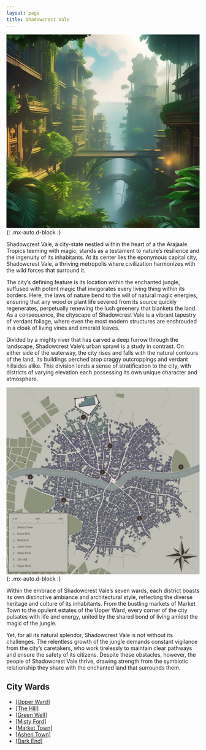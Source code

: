 ```yaml
---
layout: page
title: Shadowcrest Vale
---
```


![Shadowcrest Vale](/assets/img/regions/shadowcrest_vale_portrait.jpg){: .mx-auto.d-block :}

Shadowcrest Vale, a city-state nestled within the heart of a the Arajaale Tropics teeming with magic, stands as a testament to nature’s resilience and the ingenuity of its inhabitants. At its center lies the eponymous capital city, Shadowcrest Vale, a thriving metropolis where civilization harmonizes with the wild forces that surround it.

The city’s defining feature is its location within the enchanted jungle, suffused with potent magic that invigorates every living thing within its borders. Here, the laws of nature bend to the will of natural magic energies, ensuring that any wood or plant life severed from its source quickly regenerates, perpetually renewing the lush greenery that blankets the land. As a consequence, the cityscape of Shadowcrest Vale is a vibrant tapestry of verdant foliage, where even the most modern structures are enshrouded in a cloak of living vines and emerald leaves.

Divided by a mighty river that has carved a deep furrow through the landscape, Shadowcrest Vale’s urban sprawl is a study in contrast. On either side of the waterway, the city rises and falls with the natural contours of the land, its buildings perched atop craggy outcroppings and verdant hillsides alike. This division lends a sense of stratification to the city, with districts of varying elevation each possessing its own unique character and atmosphere.

![Shadowcrest Vale Wards](/assets/img/regions/shadowcrest-vale-map-legend.jpeg){: .mx-auto.d-block :}

Within the embrace of Shadowcrest Vale’s seven wards, each district boasts its own distinctive ambiance and architectural style, reflecting the diverse heritage and culture of its inhabitants. From the bustling markets of Market Town to the opulent estates of the Upper Ward, every corner of the city pulsates with life and energy, united by the shared bond of living amidst the magic of the jungle.

Yet, for all its natural splendor, Shadowcrest Vale is not without its challenges. The relentless growth of the jungle demands constant vigilance from the city’s caretakers, who work tirelessly to maintain clear pathways and ensure the safety of its citizens. Despite these obstacles, however, the people of Shadowcrest Vale thrive, drawing strength from the symbiotic relationship they share with the enchanted land that surrounds them.


## City Wards
- <span class="redacted" markdown="1">[[Upper Ward]](/codex/regions/upper-ward)</span>
- <span class="redacted" markdown="1">[[The Hill]](/codex/regions/the-hill)</span>
- <span class="redacted" markdown="1">[[Green Well]](/codex/regions/green-well)</span>
- <span class="redacted" markdown="1">[[Misty Ford]](/codex/regions/misty-ford)</span>
- <span class="redacted" markdown="1">[[Market Town]](/codex/regions/market-town)</span>
- <span class="redacted" markdown="1">[[Ashen Town]](/codex/regions/ashen-town)</span>
- <span class="redacted" markdown="1">[[Dark End]](/codex/regions/dark-end)</span>
